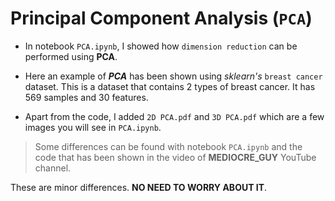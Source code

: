 # Principal Component Analysis (`PCA`)

* In notebook `PCA.ipynb`, I showed how `dimension reduction` can be performed using **PCA**.

* Here an example of _**PCA**_ has been shown using _sklearn's_ `breast cancer` dataset. This is a dataset that contains 2 types of breast cancer. It has 569 samples and 30 features.
 
* Apart from the code, I added `2D PCA.pdf` and `3D PCA.pdf` which are a few images you will see in `PCA.ipynb`.

> Some differences can be found with notebook `PCA.ipynb` and the code that has been shown in the video of __MEDIOCRE_GUY__ YouTube channel.

These are minor differences. __NO NEED TO WORRY ABOUT IT__.